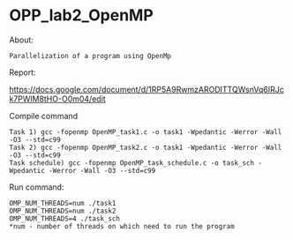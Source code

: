 # OPP_lab2_OpenMP
About:

    Parallelization of a program using OpenMp
    
Report:

https://docs.google.com/document/d/1RP5A9RwmzARODITTQWsnVq6IRJck7PWlM8tHO-O0m04/edit

Compile command

    Task 1) gcc -fopenmp OpenMP_task1.c -o task1 -Wpedantic -Werror -Wall -O3 --std=c99
    Task 2) gcc -fopenmp OpenMP_task2.c -o task1 -Wpedantic -Werror -Wall -O3 --std=c99 
    Task schedule) gcc -fopenmp OpenMP_task_schedule.c -o task_sch -Wpedantic -Werror -Wall -O3 --std=c99
    
Run command:
    
    OMP_NUM_THREADS=num ./task1
    OMP_NUM_THREADS=num ./task2
    OMP_NUM_THREADS=4 ./task_sch
    *num - number of threads on which need to run the program
    

